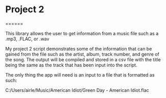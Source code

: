 # Project 2

======


This library allows the user to get information from a music file such as a .mp3, .FLAC, or .wav

My project 2 script demonstrates some of the information that can be gained from the file such as the artist, album, track number, and genre of the song. 
The output will be compiled and stored in a csv file with the title being the same as the track that has been input into the script.

The only thing the app will need is an input to a file that is formatted as such:

C:/Users/airle/Music/American Idiot/Green Day - American Idiot.flac
